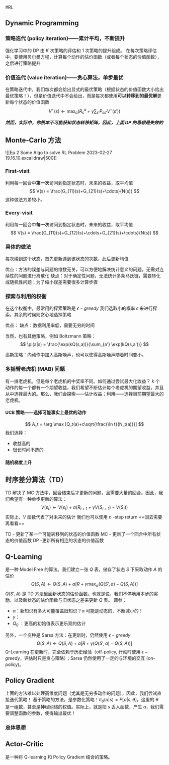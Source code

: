 #RL 

## Dynamic Programming

### 策略迭代 (policy iteration)——累计平均，不断提升
强化学习中的 DP 由 $K$ 次策略的评估和 1 次策略的提升组成。
在每次策略评估中，要使用贝尔曼方程，计算每个动作的估价函数（或者每个状态的价值函数），之后进行策略提升

### 价值迭代 (value iteration)——贪心算法，单步最优
在策略迭代中，我们每次都会给出显式的最优策略（根据状态的价值函数大小给出最优策略！），但是价值迭代中不会给出，而是每次都使用**可以转移到的最优解**更新每个状态的价值函数
$$
V^\star (s) \leftarrow \max_a(R_s^a+\gamma\sum_{s'}P_{ss'}V^\star(s'))
$$

***然而，实际中，你根本不可能获知状态转移矩阵，因此，上面 DP 的思想是失效的***

## Monte-Carlo 方法
![[Ep.2 Some Algo to solve RL Problem 2023-02-27 19.16.10.excalidraw|500]]


### First-visit
利用每一回合中**第一次**访问到指定状态时，未来的收益，取平均值
$$
V(s) = \frac{G_{11}(s)+G_{21}(s)+\cdots}{N(s)}
$$
这种做法方差较小。

### Every-visit
利用每一回合中**每一次**访问到指定状态时，未来的收益，取平均值
$$
V(s) = \frac{G_{11}(s)+G_{12}(s)+\cdots+G_{21}(s)+\cdots}{N(s)}
$$

### 具体的做法
每次碰到这个状态，首先更新遇到该状态的次数，此后更新均值

优点：方法的误差与问题的维数无关，可以方便地解决统计意义的问题，无需对连续性的问题进行离散化
缺点：对于确定性问题，无法统计多条马氏链，需要转化成随机性问题；为了缩小误差需要很多计算步骤

### 探索与利用的权衡
在这个权衡中，最常用的探索策略是 $\epsilon-greedy$
我们选取小的概率 $\epsilon$ 来进行探索，其余的时候则贪心地选择策略

优点：
缺点：数据利用率低，需要无穷的时间

当然，也有其他策略，例如 Boltzmann 策略：
$$
\pi(a|s) = \frac{\exp(kQ(s,a))}{\sum_{a'} \exp(kQ(s,a'))}
$$

高斯策略：向动作中加入高斯噪声，也可以使得高斯噪声随着时间变小。

### 多摇臂老虎机 (MAB) 问题
有一排老虎机，但是每个老虎机的中奖率不同。如何通过尝试最大化收益？
$k$ 个动作的每一个都有一个期望收益，我们希望不断估计每个老虎机的期望收益，并且从中选择最大的。那么，我们会探索——估计收益；利用——选择目前期望最大的老虎机。

#### UCB 策略——选择可能事实上最优的动作

$$
A_t = \arg \max [Q_t(a)+c\sqrt{\frac{\ln t}{N_t(a)}}]
$$
我们选择：
- 收益高的
- 很长时间不选的

#### 随机梯度上升

## 时序差分算法（TD）
TD 解决了 MC 方法中，回合结束后才更新的问题，且需要大量的回合。因此，我们希望有一种单步更新的算法：
$$
V(s_t) \leftarrow V(s_t)+\alpha(R_{t+1}+\gamma V(S_{t+1})-V(S_t))
$$
实际上，$V$ 函数代表了对未来的估计
我们也可以使用 $n$ -step return ==回去需要再看看==

TD - 更新了某一个可能转移到的状态的价值函数
MC - 更新了一个回合中所有状态的价值函数
DP -更新所有相连的状态的价值函数

## Q-Learning
是一种 Model Free 的算法。我们建立一张 $Q$ 表，储存了状态 $S$ 下采取动作 $A$ 的估价
$$
Q(S,A) \leftarrow Q(S,A) + \alpha[R+\gamma \max_\alpha (Q(S',a)-Q(S,A))]
$$
$Q (S', A)$ 是 TD 方法里面新状态的估价函数。也就是说，我们不停地用本步的奖励，以及新状态的估价函数与旧状态之差来更新 $Q$ 表。
调参：
- $\alpha$：新知识有多大可能覆盖旧知识？$\alpha$ 可能是动态的、不断减小的！
- $\gamma$：
- $Q_0$ ：更高的初始值表示更乐观的估计

另外，一个变种是 Sarsa 方法：在更新时，仍然使用 $\epsilon-greedy$ 
$$
Q(S,A) \leftarrow Q(S,A) + \alpha[R+\gamma  (Q(S',a)-Q(S,A))]
$$
Q-Learning 在更新时，完全依赖于历史经验（off-policy, 行动时使用 $\epsilon-greedy$，评估时只是贪心策略）；Sarsa 仍然使用了一定的与环境的交互 (on-policy)。

##  Policy Gradient 
上面的方法难以处理高维度问题（尤其是无穷多动作的问题），因此，我们尝试直接迭代策略！
基于策略的方法，是参数化策略！$\pi_\theta (a|s) = P[a|s,\theta]$，这里的 $\theta$ 是一组数，甚至是神经网络的权值。实际上，就是把 $s$ 丢入函数，产生 $a$，我们需要调整函数的参数，使得输出最优！
### 总体思想


### 

## Actor-Critic
是一种将 Q-learning 和 Policy Gradient 结合的策略。






